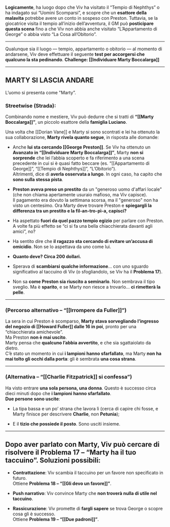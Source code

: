 **Logicamente**, ha luogo dopo che Viv ha visitato il “Tempio di Nephthys” o ha indagato sui “Uomini Scomparsi”, e scopre che un **esattore della malavita** potrebbe avere un conto in sospeso con Preston. Tuttavia, se la giocatrice visita il tempio all’inizio dell’avventura, il GM può **posticipare questa scena** fino a che Viv non abbia anche visitato “L’Appartamento di George” o abbia visto “La Cosa all’Obitorio”.

---

 Qualunque sia il luogo — tempio, appartamento o obitorio — al momento di andarsene, Viv deve effettuare il seguente **test per accorgersi che qualcuno la sta pedinando**. **Challenge: [[Individuare Marty Boccalarga]]**

---

## MARTY SI LASCIA ANDARE

L’uomo si presenta come "Marty”.

### Streetwise (Strada):

Combinando nome e mestiere, Viv può dedurre che si tratti di **“[[Marty Boccalarga]]”**, un piccolo esattore della **famiglia Luciano**.

Una volta che [[Dorian Vane]] e Marty si sono scontrati e lei ha ottenuto la sua collaborazione, **Marty rivela quanto segue**, in risposta alle domande:

- Anche **lui sta cercando [[George Preston]]**. Se Viv ha ottenuto un **Avanzato in “[[Individuare Marty Boccalarga]]”**, Marty **non si sorprende** che lei l’abbia scoperto e fa riferimento a una scena precedente in cui si è quasi fatto beccare (es. “[[Appartamento di George]]”, “[[Tempio di Nephthys]]”, “L’Obitorio”).  
    Altrimenti, dice di **averla osservata a lungo**. In ogni caso, ha capito che **sono sulla stessa pista**.
    
- **Preston aveva preso un prestito** da un "generoso uomo d'affari locale" (che non chiama apertamente usuraio mafioso, ma Viv capisce).  
    Il pagamento era dovuto la settimana scorsa, ma il "generoso" non ha visto un centesimo. Ora Marty deve trovare Preston e **spiegargli la differenza tra un prestito e la fil-an-tro-pì-a, capisci?**
    
- Ha aspettato **fuori da quel pazzo tempio egizio** per parlare con Preston. A volte fa più effetto se “ci si fa una bella chiacchierata davanti agli amici”, no?
    
- Ha sentito dire che **il ragazzo sta cercando di evitare un’accusa di omicidio**. Non se lo aspettava da uno come lui.
    
- **Quanto deve? Circa 200 dollari.**
    
- Sperava di **scambiarsi qualche informazione**… con uno sguardo significativo al taccuino di Viv (o sfogliandolo, se Viv ha il **Problema 17**).
    
- Non sa **come Preston sia riuscito a seminarlo**. Non sembrava il tipo sveglio. Ma è **sparito**, e se Marty non riesce a trovarlo… **ci rimetterà la pelle**.
    

---

### (Percorso alternativo – “[[Irrompere da Fuller]]”)

La sera in cui Preston è scomparso, **Marty stava sorvegliando l’ingresso del negozio di [[Howard Fuller]] dalle 16 in poi**, pronto per una “chiacchierata amichevole”.  
Ma Preston **non è mai uscito**.  
Marty pensa che **qualcuno l’abbia avvertito**, e che sia sgattaiolato da dietro.  
C’è stato un momento in cui **i lampioni hanno sfarfallato**, ma Marty **non ha mai tolto gli occhi dalla porta**: gli è sembrata **una cosa strana**.

---

### (Alternativa – “[[Charlie Fitzpatrick]] si confessa”)

Ha visto entrare **una sola persona, una donna**. Questo è successo circa dieci minuti dopo che **i lampioni hanno sfarfallato**.  
**Due persone sono uscite**:

- La tipa bassa e un po’ strana che lavora lì (cerca di capire chi fosse, e Marty finisce per descrivere **Charlie**, non **Petunia**);
    
- E il **tizio che possiede il posto**. Sono usciti insieme.
    

---

## Dopo aver parlato con Marty, Viv può cercare di risolvere il **Problema 17 – “Marty ha il tuo taccuino”**. Soluzioni possibili:

- **Contrattazione**: Viv scambia il taccuino per un favore non specificato in futuro.  
    Ottiene **Problema 18 – “[[Gli devo un favore]]”**.
    
- **Push narrativo**: Viv convince Marty che **non troverà nulla di utile nel taccuino**.
    
- **Rassicurazione**: Viv promette di **fargli sapere** se trova George o scopre cosa gli è successo.  
    Ottiene **Problema 19 – “[[Due padroni]]”**.